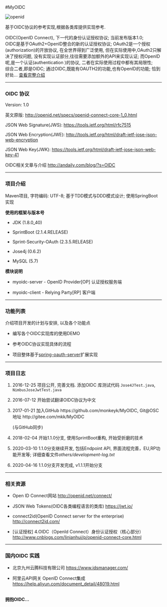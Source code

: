 #MyOIDC

<img src="http://andaily.com/blog/wp-content/uploads/2016/12/openid.png" alt="openid"/>
<p>
    基于OIDC协议的参考实现,根据各类库提供实现参考.
</p>
<p>
OIDC(OpenID Connect), 下一代的身份认证授权协议; 当前发布版本1.0;
<br/>
OIDC是基于OAuth2+OpenID整合的新的认证授权协议; OAuth2是一个授权(authorization)的开放协议, 在全世界得到广泛使用, 但在实际使用中,OAuth2只解决了授权问题, 没有实现认证部分,往往需要添加额外的API来实现认证; 而OpenID呢,是一个认证(authentication )的协议, 二者在实际使用过程中都有其局限性;
<br/>
综合二者,即是OIDC; 通过OIDC,既能有OAUTH2的功能,也有OpenID的功能; 恰到好处…
    <a href="http://andaily.com/blog/?p=440">查看完整介绍</a>
</p>
<hr/>

<h3>OIDC 协议</h3>
Version: 1.0
<br/>
<p>
    英文原版: <a href="http://openid.net/specs/openid-connect-core-1_0.html">http://openid.net/specs/openid-connect-core-1_0.html</a>
</p>


<p>
    JSON Web Signature(JWS): <a href="https://tools.ietf.org/html/rfc7515">https://tools.ietf.org/html/rfc7515</a>
</p>
<p>
    JSON Web Encryption(JWE): <a href="http://tools.ietf.org/html/draft-ietf-jose-json-web-encryption">http://tools.ietf.org/html/draft-ietf-jose-json-web-encryption</a>
</p>
<p>
    JSON Web Key(JWK): <a href="https://tools.ietf.org/html/draft-ietf-jose-json-web-key-41">https://tools.ietf.org/html/draft-ietf-jose-json-web-key-41</a>
</p>
<p>OIDC相关文章与介绍 <a href="http://andaily.com/blog/?s=OIDC">http://andaily.com/blog/?s=OIDC</a> </p>
<hr/>


<h3>项目介绍</h3>
<p>
    Maven项目, 字符编码: UTF-8; 基于TDD模式与DDD模式设计; 使用SpringBoot实现
</p>
<strong>使用的框架与版本号</strong>
<ul>
    <li><p>JDK (1.8.0_40)</p></li>
    <li><p>SprintBoot (2.1.4.RELEASE)</p></li>
    <li><p>Sprint-Security-OAuth (2.3.5.RELEASE)</p></li>
    <li><p>Jose4j (0.6.2)</p></li>
    <li><p>MySQL (5.7)</p></li>
</ul>

<strong>模块说明</strong>
<ul>
    <li><p>myoidc-server  - OpenID Provider[OP] 认证授权服务端</p></li>
    <li><p>myoidc-client  - Relying Party[RP] 客户端</p></li>
</ul>

<hr/>


<h3>功能列表</h3>
<p>介绍项目开发的计划与安排, 以及各个功能点</p>

<ul>
    <li><p>编写各个OIDC实现库的使用DEMO</p></li>
    <li><p>参考OIDC协议实现具体的流程</p></li>
    <li><p>项目整体基于<a href="https://gitee.com/shengzhao/spring-oauth-server">spring-oauth-server</a>扩展实现</p></li>
</ul>


<hr/>

<h3>项目日志</h3>

<ol>
    <li><p>2016-12-25  项目公开, 完善文档. 添加OIDC 库测试代码 <code>Jose4JTest.java</code>, <code>NimbusJoseJwtTest.java</code></p></li>
    <li><p>2016-07-12  开始尝试翻译OIDC协议为中文</p></li>
    <li><p>2017-01-21  加入GitHub https://github.com/monkeyk/MyOIDC, Git@OSC地址 http://gitee.com/mkk/MyOIDC</p>(与GitHub同步)</li>
    <li><p>2018-02-04  开始1.1.0分支, 使用SprintBoot重构, 开始受折磨的技术</p></li>
    <li><p>2020-03-10  1.1.0分支继续开发, 包括Endpoint API, 界面流程完善，EU,RP功能开发等; 详细查看文件<em>others/development-log.txt</em></p></li>
    <li><p>2020-04-16  1.1.0分支开发完成, v1.1.1开始分支</p></li>
</ol>

<hr/>

<h3>相关资源</h3>

<ul>
    <li><p>Open ID Connect网站 <a href="http://openid.net/connect/">http://openid.net/connect/</a> </p></li>
    <li><p>JSON Web Tokens(OIDC各类编程语言的类库) <a href="https://jwt.io/">https://jwt.io/</a> </p></li>
    <li><p>connect2id(OpenID Connect server for the enterprise) <a href="http://connect2id.com/">http://connect2id.com/</a> </p></li>
    <li><p>[认证授权] 4.OIDC（OpenId Connect）身份认证授权（核心部分） <a href="http://www.cnblogs.com/linianhui/p/openid-connect-core.html">http://www.cnblogs.com/linianhui/p/openid-connect-core.html</a> </p></li>
</ul>

<hr/>

<h3>国内OIDC 实践</h3>

<ul>
    <li><p>北京九州云腾科技有限公司 <a href="https://www.idsmanager.com/">https://www.idsmanager.com/</a></p></li>
    <li><p>阿里云API网关 OpenID Connect集成 <a href="https://help.aliyun.com/document_detail/48019.html">https://help.aliyun.com/document_detail/48019.html</a></p></li>
</ul>



<br/>
<strong>拥抱OIDC…</strong>

